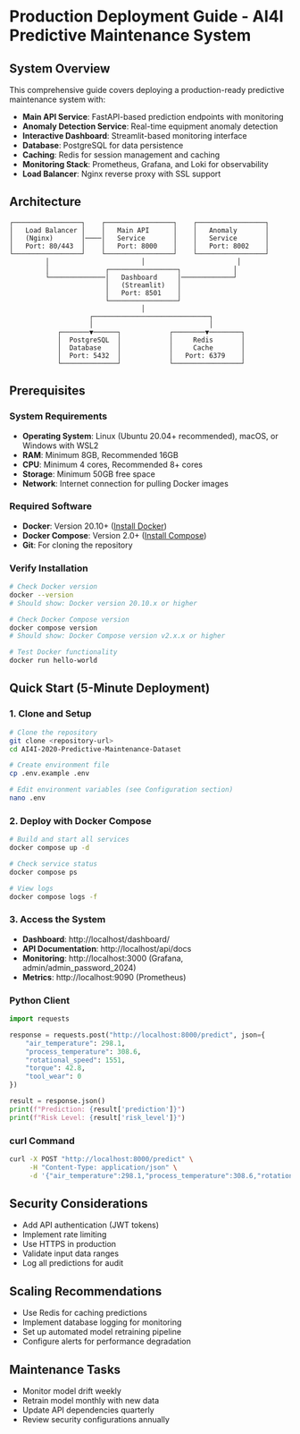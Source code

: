 
# Production Deployment Guide - AI4I Predictive Maintenance System

##  System Overview

This comprehensive guide covers deploying a production-ready predictive maintenance system with:

- **Main API Service**: FastAPI-based prediction endpoints with monitoring
- **Anomaly Detection Service**: Real-time equipment anomaly detection
- **Interactive Dashboard**: Streamlit-based monitoring interface  
- **Database**: PostgreSQL for data persistence
- **Caching**: Redis for session management and caching
- **Monitoring Stack**: Prometheus, Grafana, and Loki for observability
- **Load Balancer**: Nginx reverse proxy with SSL support

## Architecture

```
┌─────────────────┐    ┌─────────────────┐    ┌─────────────────┐
│   Load Balancer │    │   Main API      │    │   Anomaly       │
│   (Nginx)       │────│   Service       │    │   Service       │
│   Port: 80/443  │    │   Port: 8000    │    │   Port: 8002    │
└─────────────────┘    └─────────────────┘    └─────────────────┘
         │                       │                       │
         │              ┌─────────────────┐             │
         └──────────────│   Dashboard     │─────────────┘
                        │   (Streamlit)   │
                        │   Port: 8501    │
                        └─────────────────┘
                                 │
                    ┌─────────────────────────────┐
                    │                             │
            ┌───────▼──────┐            ┌────────▼────────┐
            │  PostgreSQL  │            │     Redis       │
            │  Database    │            │     Cache       │
            │  Port: 5432  │            │   Port: 6379    │
            └──────────────┘            └─────────────────┘
```

## **Prerequisites**

### System Requirements
- **Operating System**: Linux (Ubuntu 20.04+ recommended), macOS, or Windows with WSL2
- **RAM**: Minimum 8GB, Recommended 16GB
- **CPU**: Minimum 4 cores, Recommended 8+ cores  
- **Storage**: Minimum 50GB free space
- **Network**: Internet connection for pulling Docker images

### Required Software
- **Docker**: Version 20.10+ ([Install Docker](https://docs.docker.com/get-docker/))
- **Docker Compose**: Version 2.0+ ([Install Compose](https://docs.docker.com/compose/install/))
- **Git**: For cloning the repository

### Verify Installation
```bash
# Check Docker version
docker --version
# Should show: Docker version 20.10.x or higher

# Check Docker Compose version  
docker compose version
# Should show: Docker Compose version v2.x.x or higher

# Test Docker functionality
docker run hello-world
```

##  Quick Start (5-Minute Deployment)

### 1. Clone and Setup
```bash
# Clone the repository
git clone <repository-url>
cd AI4I-2020-Predictive-Maintenance-Dataset

# Create environment file
cp .env.example .env

# Edit environment variables (see Configuration section)
nano .env
```

### 2. Deploy with Docker Compose
```bash
# Build and start all services
docker compose up -d

# Check service status
docker compose ps

# View logs
docker compose logs -f
```

### 3. Access the System
- **Dashboard**: http://localhost/dashboard/
- **API Documentation**: http://localhost/api/docs
- **Monitoring**: http://localhost:3000 (Grafana, admin/admin_password_2024)
- **Metrics**: http://localhost:9090 (Prometheus)

### Python Client
```python
import requests

response = requests.post("http://localhost:8000/predict", json={
    "air_temperature": 298.1,
    "process_temperature": 308.6,
    "rotational_speed": 1551,
    "torque": 42.8, 
    "tool_wear": 0
})

result = response.json()
print(f"Prediction: {result['prediction']}")
print(f"Risk Level: {result['risk_level']}")
```

### curl Command
```bash
curl -X POST "http://localhost:8000/predict" \
     -H "Content-Type: application/json" \
     -d '{"air_temperature":298.1,"process_temperature":308.6,"rotational_speed":1551,"torque":42.8,"tool_wear":0}'
```

## Security Considerations

- Add API authentication (JWT tokens)
- Implement rate limiting
- Use HTTPS in production
- Validate input data ranges
- Log all predictions for audit

## Scaling Recommendations

- Use Redis for caching predictions
- Implement database logging for monitoring
- Set up automated model retraining pipeline
- Configure alerts for performance degradation

## Maintenance Tasks

- Monitor model drift weekly
- Retrain model monthly with new data
- Update API dependencies quarterly
- Review security configurations annually
